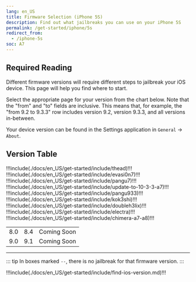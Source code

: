 ```yaml
---
lang: en_US
title: Firmware Selection (iPhone 5S)
description: Find out what jailbreaks you can use on your iPhone 5S
permalink: /get-started/iphone/5s
redirect_from:
  - /iphone-5s
soc: A7
---
```


## Required Reading

Different firmware versions will require different steps to jailbreak your iOS device. This page will help you find where to start.

Select the appropriate page for your version from the chart below. Note that the "from" and "to" fields are inclusive. This means that, for example, the "from 9.2 to 9.3.3" row includes version 9.2, version 9.3.3, and all versions in-between.

Your device version can be found in the Settings application in `General` -> `About`.

## Version Table

<table>
  !!!include(./docs/en_US/get-started/include/thead)!!!
  <tbody>
    !!!include(./docs/en_US/get-started/include/evasi0n7)!!!
    !!!include(./docs/en_US/get-started/include/pangu7)!!!
    <tr>
      <td>8.0</td>
      <td>8.4</td>
      <td>Coming Soon</td>
    </tr>
    !!!include(./docs/en_US/get-started/include/update-to-10-3-3-a7)!!!
    <tr>
      <td>9.0</td>
      <td>9.1</td>
      <td>Coming Soon</td>
    </tr>
    !!!include(./docs/en_US/get-started/include/pangu933)!!!
    !!!include(./docs/en_US/get-started/include/kok3shi)!!!
    !!!include(./docs/en_US/get-started/include/doubleh3lix)!!!
    !!!include(./docs/en_US/get-started/include/electra)!!!
    !!!include(./docs/en_US/get-started/include/chimera-a7-a8)!!!
  </tbody>
</table>

---

::: tip
In boxes marked `--`, there is no jailbreak for that firmware version.
:::

!!!include(./docs/en_US/get-started/include/find-ios-version.md)!!!
